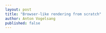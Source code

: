 ```yaml
---
layout: post
title: "Browser-like rendering from scratch"
author: Anton Vogelsang
published: false
---
```


